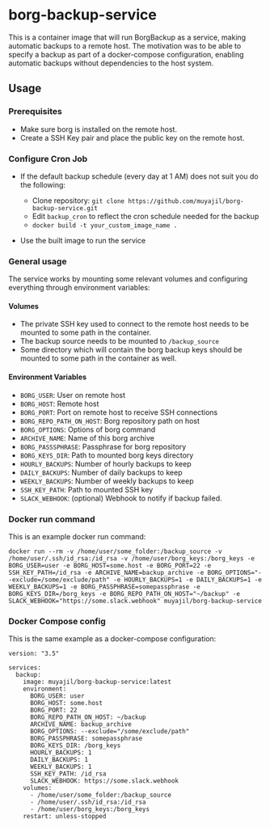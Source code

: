 # borg-backup-service

This is a container image that will run BorgBackup as a service, making automatic backups to a remote host.
The motivation was to be able to specify a backup as part of a docker-compose configuration, enabling automatic backups without dependencies to the host system.

## Usage

### Prerequisites

- Make sure borg is installed on the remote host.
- Create a SSH Key pair and place the public key on the remote host.

### Configure Cron Job

- If the default backup schedule (every day at 1 AM) does not suit you do the following:
    - Clone repository: `git clone https://github.com/muyajil/borg-backup-service.git`
    - Edit `backup_cron` to reflect the cron schedule needed for the backup
    - `docker build -t your_custom_image_name .`

- Use the built image to run the service

### General usage

The service works by mounting some relevant volumes and configuring everything through environment variables:

#### Volumes

- The private SSH key used to connect to the remote host needs to be mounted to some path in the container.
- The backup source needs to be mounted to `/backup_source`
- Some directory which will contain the borg backup keys should be mounted to some path in the container as well.

#### Environment Variables
- `BORG_USER`: User on remote host
- `BORG_HOST`: Remote host
- `BORG_PORT`: Port on remote host to receive SSH connections
- `BORG_REPO_PATH_ON_HOST`: Borg repository path on host
- `BORG_OPTIONS`: Options of borg command
- `ARCHIVE_NAME`: Name of this borg archive
- `BORG_PASSSPHRASE`: Passphrase for borg repository
- `BORG_KEYS_DIR`: Path to mounted borg keys directory
- `HOURLY_BACKUPS`: Number of hourly backups to keep
- `DAILY_BACKUPS`: Number of daily backups to keep
- `WEEKLY_BACKUPS`: Number of weekly backups to keep
- `SSH_KEY_PATH`: Path to mounted SSH key
- `SLACK_WEBHOOK`: (optional) Webhook to notify if backup failed.

### Docker run command

This is an example docker run command:

`docker run --rm -v /home/user/some_folder:/backup_source -v /home/user/.ssh/id_rsa:/id_rsa -v /home/user/borg_keys:/borg_keys -e BORG_USER=user -e BORG_HOST=some.host -e BORG_PORT=22 -e SSH_KEY_PATH=/id_rsa -e ARCHIVE_NAME=backup_archive -e BORG_OPTIONS="--exclude=/some/exclude/path" -e HOURLY_BACKUPS=1 -e DAILY_BACKUPS=1 -e WEEKLY_BACKUPS=1 -e BORG_PASSPHRASE=somepassphrase -e BORG_KEYS_DIR=/borg_keys -e BORG_REPO_PATH_ON_HOST="~/backup" -e SLACK_WEBHOOK="https://some.slack.webhook" muyajil/borg-backup-service`

### Docker Compose config

This is the same example as a docker-compose configuration:

```
version: "3.5"

services:
  backup:
    image: muyajil/borg-backup-service:latest
    environment:
      BORG_USER: user
      BORG_HOST: some.host
      BORG_PORT: 22
      BORG_REPO_PATH_ON_HOST: ~/backup
      ARCHIVE_NAME: backup_archive
      BORG_OPTIONS: --exclude="/some/exclude/path"
      BORG_PASSPHRASE: somepassphrase
      BORG_KEYS_DIR: /borg_keys
      HOURLY_BACKUPS: 1
      DAILY_BACKUPS: 1
      WEEKLY_BACKUPS: 1
      SSH_KEY_PATH: /id_rsa
      SLACK_WEBHOOK: https://some.slack.webhook
    volumes:
      - /home/user/some_folder:/backup_source
      - /home/user/.ssh/id_rsa:/id_rsa
      - /home/user/borg_keys:/borg_keys
    restart: unless-stopped

```
